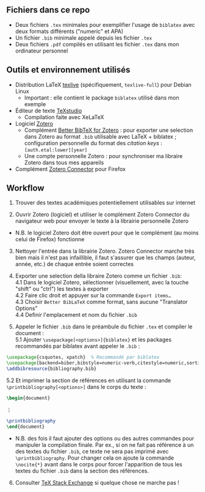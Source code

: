 ## Fichiers dans ce repo

  - Deux fichiers `.tex` minimales pour exemplifier l'usage de `biblatex` avec deux formats différents ("numeric" et APA)
  - Un fichier `.bib` minimale appelé depuis les fichier `.tex`
  - Deux fichiers `.pdf` compilés en utilisant les fichier `.tex` dans mon ordinateur personnel

## Outils et environnement utilisés

  - Distribution LaTeX [texlive](https://packages.debian.org/stretch/texlive-full) (spécifiquement, `texlive-full`) pour Debian Linux
    + Important : elle contient le package `biblatex` utilisé dans mon exemple
  - Éditeur de texte [TeXstudio](https://www.texstudio.org/)
    + Compilation faite avec XeLaTeX
  - Logiciel [Zotero](https://www.zotero.org/download/)
    + Complément [Better BibTeX for Zotero](https://retorque.re/zotero-better-bibtex/) : pour exporter une selection dans Zotero au format `.bib` utilisable avec LaTeX + biblatex ; configuration personnelle du format des *citation keys* : `[auth.etal:lower][year]`
    + Une compte personnelle Zotero : pour synchroniser ma libraire Zotero dans tous mes appareils
  - Complément [Zotero Connector](https://www.zotero.org/download/) pour Firefox

## Workflow

1. Trouver des textes académiques potentiellement utilisables sur internet

2. Ouvrir Zotero (logiciel) et utiliser le complément Zotero Connector du navigateur web pour envoyer le texte à la librairie personnelle Zotero
  - N.B. le logiciel Zotero doit être ouvert pour que le complément (au moins celui de Firefox) fonctionne

3. Nettoyer l'entrée dans la librairie Zotero.
Zotero Connector marche très bien mais il n'est pas infaillible, il faut s'assurer que les champs (auteur, année, etc.) de chaque entrée soient correctes

4. Exporter une selection della libraire Zotero comme un fichier `.bib`:\
  4.1 Dans le logiciel Zotero, sélectionner (visuellement, avec la touche "shift" ou "ctrl") les textes à exporter\
  4.2 Faire clic droit et appuyer sur la commande `Export items…`\
  4.3 Choisir `Better BibLaTeX` comme format, sans aucune "Translator Options"\
  4.4 Definir l'emplacement et nom du fichier `.bib`

5. Appeler le fichier `.bib` dans le préambule du fichier `.tex` et compiler le document :\
  5.1 Ajouter `\usepackage[<options>]{biblatex}` et les packages recommandés par biblatex avant appeler le `.bib` :
```tex
\usepackage{csquotes, xpatch}  % Recommandé par biblatex
\usepackage[backend=biber,bibstyle=numeric-verb,citestyle=numeric,sorting=none]{biblatex}
\addbibresource{bibliography.bib}
```
  5.2 Et imprimer la section de références en utilisant la commande `\printbibliography[<options>]` dans le corps du texte :
```tex
\begin{document}
```
⋮
```tex
\printbibliography
\end{document}
```
  - N.B. des fois il faut ajouter des options ou des autres commandes pour manipuler la compilation finale.
Par ex., si on ne fait pas référence à un des textes du fichier `.bib`, ce texte ne sera pas imprimé avec `\printbibliography`. Pour changer cela on ajoute la commande `\nocite{*}` avant dans le corps pour forcer l'apparition de tous les textes du fichier `.bib` dans la section des références.


6. Consulter [TeX Stack Exchange](https://tex.stackexchange.com/) si quelque chose ne marche pas !
